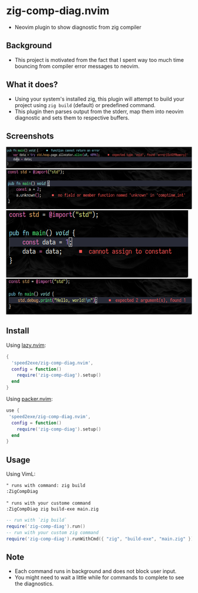 # zig-comp-diag.nvim
- Neovim plugin to show diagnostic from zig compiler

## Background
- This project is motivated from the fact that I spent way too much time bouncing from compiler error messages to neovim.

## What it does?
- Using your system's installed zig, this plugin will attempt to build your project using `zig build` (default) or predefined command.
- This plugin then parses output from the stderr, map them into neovim diagnostic and sets them to respective buffers.

## Screenshots
![Screenshot](./screenshot/return_type.png)
![Screenshot](./screenshot/unknown_func.png)
![Screenshot](./screenshot/const.png)
![Screenshot](./screenshot/missing_args.png)

## Install
Using [lazy.nvim](https://github.com/folke/lazy.nvim):
```lua
{
  'speed2exe/zig-comp-diag.nvim',
  config = function()
    require('zig-comp-diag').setup()
  end
}
```

Using [packer.nvim](https://github.com/wbthomason/packer.nvim):
```lua
use {
 'speed2exe/zig-comp-diag.nvim',
  config = function()
    require('zig-comp-diag').setup()
  end
}
```

## Usage
Using VimL:
```vim
" runs with command: zig build
:ZigCompDiag

" runs with your custome command
:ZigCompDiag zig build-exe main.zig
```

```lua
-- run with `zig build`
require('zig-comp-diag').run()
-- run with your custom zig command
require('zig-comp-diag').runWithCmd({ "zig", "build-exe", "main.zig" })
```

## Note
- Each command runs in background and does not block user input.
- You might need to wait a little while for commands to complete to see the diagnostics.
